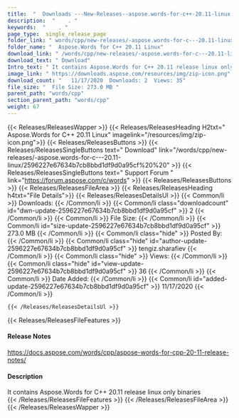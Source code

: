 ```yaml
---
title:  "  Downloads ---New-Releases--aspose.words-for-c++-20.11-linux . " 
description:  "    . " 
keywords:  "    . " 
page_type:  single_release_page
folder_link: " words/cpp/new-releases/-aspose.words-for-c---20.11-linux/"
folder_name: "  Aspose.Words for C++ 20.11 Linux"
download_link: " /words/cpp/new-releases/-aspose.words-for-c---20.11-linux/2596227e67634b7cb8bbd1df9d0a95cf"
download_text: " Download"
Intro_text: " It contains Aspose.Words for C++ 20.11 release linux only binaries"
image_link: " https://downloads.aspose.com/resources/img/zip-icon.png"
download_count: "   11/17/2020  Downloads: 2  Views: 35"
file_size: "  File Size: 273.0 MB "
parent_path: "words/cpp"
section_parent_path: "words/cpp"
weight: 67 
---
```


{{< Releases/ReleasesWapper >}}
  {{< Releases/ReleasesHeading H2txt="  Aspose.Words for C++ 20.11 Linux" imagelink="/resources/img/zip-icon.png">}}
  {{< Releases/ReleasesButtons >}}
    {{< Releases/ReleasesSingleButtons text=" Download" link="/words/cpp/new-releases/-aspose.words-for-c---20.11-linux/2596227e67634b7cb8bbd1df9d0a95cf%20%20" >}}
    {{< Releases/ReleasesSingleButtons text=" Support Forum " link="https://forum.aspose.com/c/words" >}}
  {{< Releases/ReleasesButtons >}}
  {{< Releases/ReleasesFileArea >}}
    {{< Releases/ReleasesHeading h4txt="File Details">}}
    {{< Releases/ReleasesDetailsUl >}}
            {{< Common/li  >}} Downloads: {{< /Common/li >}} 
      {{< Common/li class="downloadcount" id="dwn-update-2596227e67634b7cb8bbd1df9d0a95cf" >}} 2 {{< /Common/li >}} 
      {{< Common/li  >}} File Size: {{< /Common/li >}} 
      {{< Common/li id="size-update-2596227e67634b7cb8bbd1df9d0a95cf" >}} 273.0 MB {{< /Common/li >}} 
      {{< Common/li  class="hide" >}} Posted By: {{< /Common/li >}} 
      {{< Common/li class="hide" id="author-update-2596227e67634b7cb8bbd1df9d0a95cf" >}} tengiz.sharafiev {{< /Common/li >}} 
      {{< Common/li class="hide"  >}} Views: {{< /Common/li >}} 
      {{< Common/li class="hide" id="view-update-2596227e67634b7cb8bbd1df9d0a95cf" >}} 36 {{< /Common/li >}} 
      {{< Common/li  >}} Date Added: {{< /Common/li >}} 
      {{< Common/li id="added-update-2596227e67634b7cb8bbd1df9d0a95cf" >}} 11/17/2020 {{< /Common/li >}} 

    {{< /Releases/ReleasesDetailsUl >}}

  {{< Releases/ReleasesFileFeatures >}}
      <h4>Release Notes</h4><div><a href="https://docs.aspose.com/words/cpp/aspose-words-for-cpp-20-11-release-notes/">https://docs.aspose.com/words/cpp/aspose-words-for-cpp-20-11-release-notes/</a></div><h4>Description</h4><div class="HTMLDescription">It contains Aspose.Words for C++ 20.11 release linux only binaries</div>
  {{< /Releases/ReleasesFileFeatures >}}
 {{< /Releases/ReleasesFileArea >}}
{{< /Releases/ReleasesWapper >}}


